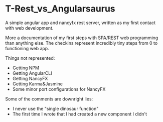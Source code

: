 # T-Rest_vs_Angularsaurus
A simple angular app and nancyfx rest server, written as my first contact with web development. 

More a documentation of my first steps with SPA/REST web programming than anything else.
The checkins represent incredibly tiny steps from 0 to functioning web app.

Things not represented:

- Getting NPM
- Getting AngularCLI
- Getting NancyFX
- Getting Karma&Jasmine
- Some minor port configurations for NancyFX

Some of the comments are downright lies:

- I never use the "single dinosaur function"
- The first time I wrote that I had created a new component I didn't
